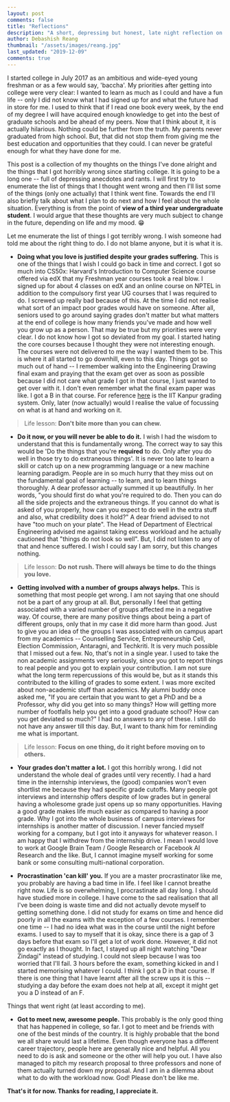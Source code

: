 ```yaml
---
layout: post
comments: false
title: "Reflections"
description: "A short, depressing but honest, late night reflection on college life thus far."
author: Debashish Reang
thumbnail: "/assets/images/reang.jpg"
last_updated: "2019-12-09"
comments: true
---
```

I started college in July 2017 as an ambitious and wide-eyed young freshman or as a few would say, 'baccha'. My priorities after getting into college were very clear: I wanted to learn as much as I could and have a fun life -- only I did not know what I had signed up for and what the future had in store for me. I used to think that if I read one book every week, by the end of my degree I will have acquired enough knowledge to get into the best of graduate schools and be ahead of my peers. Now that I think about it, it is actually hilarious. Nothing could be further from the truth. My parents never graduated from high school. But, that did not stop them from giving me the best education and opportunities that they could. I can never be grateful enough for what they have done for me.

This post is a collection of my thoughts on the things I've done alright and the things that I got horribly wrong since starting college. It is going to be a long one -- full of depressing anecdotes and rants. I will first try to enumerate the list of things that I thought went wrong and then I'll list some of the things (only one actually) that I think went fine. Towards the end I'll also briefly talk about what I plan to do next and how I feel about the whole situation. Everything is from the point of **view of a third year undergraduate student**. I would argue that these thoughts are very much subject to change in the future, depending on life and my mood. 😁

Let me enumerate the list of things I got terribly wrong. I wish someone had told me about the right thing to do. I do not blame anyone, but it is what it is.

* **Doing what you love is justified despite your grades suffering.** This is one of the things that I wish I could go back in time and correct. I got so much into CS50x: Harvard's Introduction to Computer Science course offered via edX that my Freshman year courses took a real blow. I signed up for about 4 classes on edX and an online course on NPTEL in addition to the compulsory first year UG courses that I was required to do. I screwed up really bad because of this. At the time I did not realise what sort of an impact poor grades would have on someone. After all, seniors used to go around saying grades don't matter but what matters at the end of college is how many friends you've made and how well you grow up as a person. That may be true but my priorities were very clear. I do not know how I got so deviated from my goal. I started hating the core courses because I thought they were not interesting enough. The courses were not delivered to me the way I wanted them to be. This is where it all started to go downhill, even to this day. Things got so much out of hand -- I remember walking into the Engineering Drawing final exam and praying that the exam get over as soon as possible because I did not care what grade I got in that course, I just wanted to get over with it. I don't even remember what the final exam paper was like. I got a B in that course. For reference [here](/assets/docs/IITK_Recruitment_Guide_2019-20.pdf) is the IIT Kanpur grading system. Only, later (now actually) would I realise the value of focussing on what is at hand and working on it.

> Life lesson: **Don't bite more than you can chew.**

* **Do it now, or you will never be able to do it.** I wish I had the wisdom to understand that this is fundamentally wrong. The correct way to say this would be 'Do the things that you're **required** to do. Only after you do well in those try to do extraneous things'. It is never too late to learn a skill or catch up on a new programming language or a new machine learning paradigm. People are in so much hurry that they miss out on the fundamental goal of learning -- to learn, and to learn things thoroughly. A dear professor actually summed it up beautifully. In her words, "you should first do what you're required to do. Then you can do all the side projects and the extraneous things. If you cannot do what is asked of you properly, how can you expect to do well in the extra stuff and also, what credibility does it hold?" A dear friend advised to not have "too much on your plate". The Head of Department of Electrical Engineering advised me against taking excess workload and he actually cautioned that "things do not look so well". But, I did not listen to any of that and hence suffered. I wish I could say I am sorry, but this changes nothing.

> Life lesson: **Do not rush. There will always be time to do the things you love.**

* **Getting involved with a number of groups always helps.** This is something that most people get wrong. I am not saying that one should not be a part of any group at all. But, personally I feel that getting associated with a varied number of groups affected me in a negative way. Of course, there are many positive things about being a part of different groups, only that in my case it did more harm than good. Just to give you an idea of the groups I was associated with on campus apart from my academics -- Counselling Service, Entrepreneurship Cell, Election Commission, Antaragni, and Techkriti. It is very much possible that I missed out a few. No, that's not in a single year. I used to take the non academic assignments very seriously, since you got to report things to real people and you got to explain your contribution. I am not sure what the long term repercussions of this would be, but as it stands this contributed to the killing of grades to some extent. I was more excited about non-academic stuff than academics. My alumni buddy once asked me, "If you are certain that you want to get a PhD and be a Professor, why did you get into so many things? How will getting more number of footfalls help you get into a good graduate school? How can you get deviated so much?" I had no answers to any of these. I still do not have any answer till this day. But, I want to thank him for reminding me what is important.

> Life lesson: **Focus on one thing, do it right before moving on to others.**

* **Your grades don't matter a lot.** I got this horribly wrong. I did not understand the whole deal of grades until very recently. I had a hard time in the internship interviews, the (good) companies won't even shortlist me because they had specific grade cutoffs. Many people got interviews and internship offers despite of low grades but in general having a wholesome grade just opens up so many opportunities. Having a good grade makes life much easier as compared to having a poor grade. Why I got into the whole business of campus interviews for internships is another matter of discussion. I never fancied myself working for a company, but I got into it anyways for whatever reason. I am happy that I withdrew from the internship drive. I mean I would love to work at Google Brain Team / Google Research or Facebook AI Research and the like. But, I cannot imagine myself working for some bank or some consulting multi-national corporation.

* **Procrastination 'can kill' you.** If you are a master procrastinator like me, you probably are having a bad time in life. I feel like I cannot breathe right now. Life is so overwhelming, I procrastinate all day long. I should have studied more in college. I have come to the sad realisation that all I've been doing is waste time and did not actually devote myself to getting something done. I did not study for exams on time and hence did poorly in all the exams with the exception of a few courses. I remember one time -- I had no idea what was in the course until the night before exams. I used to say to myself that it is okay, since there is a gap of 3 days before that exam so I'll get a lot of work done. However, it did not go exactly as I thought. In fact, I stayed up all night watching "Dear Zindagi" instead of studying. I could not sleep because I was too worried that I'll fail. 3 hours before the exam, something kicked in and I started memorising whatever I could. I think I got a D in that course. If there is one thing that I have learnt after all the screw ups it is this -- studying a day before the exam does not help at all, except it might get you a D instead of an F.

Things that went right (at least according to me).
* **Got to meet new, awesome people.** This probably is the only good thing that has happened in college, so far. I got to meet and be friends with one of the best minds of the country. It is highly probable that the bond we all share would last a lifetime. Even though everyone has a different career trajectory, people here are generally nice and helpful. All you need to do is ask and someone or the other will help you out. I have also managed to pitch my research proposal to three professors and none of them actually turned down my proposal. And I am in a dilemma about what to do with the workload now. God! Please don't be like me.

**That's it for now. Thanks for reading, I appreciate it.**
